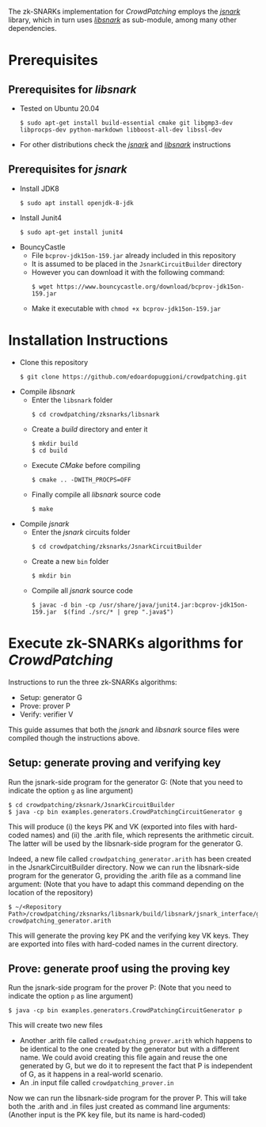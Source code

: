 The zk-SNARKs implementation for _CrowdPatching_ employs the [_jsnark_](https://github.com/akosba/jsnark) library, which in turn uses [_libsnark_](https://github.com/scipr-lab/libsnark) as sub-module, among many other dependencies.

# Prerequisites

## Prerequisites for _libsnark_

- Tested on Ubuntu 20.04
    ```
    $ sudo apt-get install build-essential cmake git libgmp3-dev libprocps-dev python-markdown libboost-all-dev libssl-dev
    ```
- For other distributions check the [_jsnark_](https://github.com/akosba/jsnark#prerequisites) and [_libsnark_](https://github.com/scipr-lab/libsnark#dependencies) instructions

## Prerequisites for _jsnark_

- Install JDK8
    ```
    $ sudo apt install openjdk-8-jdk
    ```
- Install Junit4
    ```
    $ sudo apt-get install junit4
    ```
- BouncyCastle
    - File `bcprov-jdk15on-159.jar` already included in this repository
    - It is assumed to be placed in the `JsnarkCircuitBuilder` directory
    - However you can download it with the following command:
        ``` 
        $ wget https://www.bouncycastle.org/download/bcprov-jdk15on-159.jar
        ``` 
    - Make it executable with `chmod +x bcprov-jdk15on-159.jar`

# Installation Instructions

- Clone this repository
    ```
    $ git clone https://github.com/edoardopuggioni/crowdpatching.git
    ```
- Compile _libsnark_
    - Enter the `libsnark` folder
        ```
        $ cd crowdpatching/zksnarks/libsnark
        ```
    - Create a _build_ directory and enter it
        ```
        $ mkdir build
        $ cd build
        ```
    - Execute _CMake_ before compiling
        ```
        $ cmake .. -DWITH_PROCPS=OFF
        ```
    - Finally compile all _libsnark_ source code
        ```
        $ make
        ```
- Compile _jsnark_
    - Enter the _jsnark_ circuits folder
        ```
        $ cd crowdpatching/zksnarks/JsnarkCircuitBuilder
        ```
    - Create a new `bin` folder
        ```
        $ mkdir bin
        ```
    - Compile all _jsnark_ source code
        ```
        $ javac -d bin -cp /usr/share/java/junit4.jar:bcprov-jdk15on-159.jar  $(find ./src/* | grep ".java$")
        ```
# Execute zk-SNARKs algorithms for _CrowdPatching_

Instructions to run the three zk-SNARKs algorithms:
- Setup: generator G
- Prove: prover P
- Verify: verifier V

This guide assumes that both the _jsnark_ and _libsnark_ source files were compiled though the instructions above.

## Setup: generate proving and verifying key

Run the jsnark-side program for the generator G:
(Note that you need to indicate the option `g` as line argument)

```
$ cd crowdpatching/zksnark/JsnarkCircuitBuilder
$ java -cp bin examples.generators.CrowdPatchingCircuitGenerator g
```

This will produce (i) the keys PK and VK (exported into files with hard-coded names) and (ii) the .arith file, which represents the arithmetic circuit. The latter will be used by the libsnark-side program for the generator G.

Indeed, a new file called `crowdpatching_generator.arith` has been created in the JsnarkCircuitBuilder directory. Now we can run the libsnark-side program for the generator G, providing the .arith file as a command line argument:
(Note that you have to adapt this command depending on the location of the repository)

```
$ ~/<Repository Path>/crowdpatching/zksnarks/libsnark/build/libsnark/jsnark_interface/generator crowdpatching_generator.arith
```

This will generate the proving key PK and the verifying key VK keys. They are exported into files with hard-coded names in the current directory.

## Prove: generate proof using the proving key

Run the jsnark-side program for the prover P:
(Note that you need to indicate the option `p` as line argument)

```
$ java -cp bin examples.generators.CrowdPatchingCircuitGenerator p
```

This will create two new files
- Another .arith file called `crowdpatching_prover.arith` which happens to be identical to the one created by the generator but with a different name. We could avoid creating this file again and reuse the one generated by G, but we do it to represent the fact that P is independent of G, as it happens in a real-world scenario.
- An .in input file called `crowdpatching_prover.in`

Now we can run the libsnark-side program for the prover P. This will take both the .arith and .in files just created as command line arguments:
(Another input is the PK key file, but its name is hard-coded)

```

```